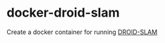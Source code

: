# docker-droid-slam

Create a docker container for running [DROID-SLAM](https://github.com/fusionportable/DROID-SLAM)
